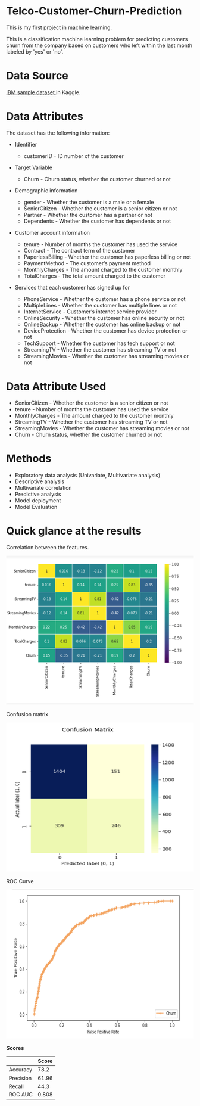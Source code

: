 # Telco-Customer-Churn-Prediction


This is my first project in machine learning.

This is a classification machine learning problem for predicting customers churn from the company based on customers who left within the last month labeled by 'yes' or 'no'.

# Data Source
 <a href="https://www.kaggle.com/datasets/blastchar/telco-customer-churn"> IBM sample dataset </a> in Kaggle.
 
 # Data Attributes

The dataset has the following information:

 - Identifier
    - customerID - ID number of the customer

- Target Variable
    - Churn - Churn status, whether the customer churned or not

- Demographic information
    - gender - Whether the customer is a male or a female
    - SeniorCitizen - Whether the customer is a senior citizen or not
    - Partner - Whether the customer has a partner or not
    - Dependents - Whether the customer has dependents or not

- Customer account information
    - tenure - Number of months the customer has used the service
    - Contract - The contract term of the customer
    - PaperlessBilling - Whether the customer has paperless billing or not
    - PaymentMethod - The customer’s payment method
    - MonthlyCharges - The amount charged to the customer monthly
    - TotalCharges - The total amount charged to the customer

- Services that each customer has signed up for
    - PhoneService - Whether the customer has a phone service or not
    - MultipleLines - Whether the customer has multiple lines or not
    - InternetService - Customer’s internet service provider
    - OnlineSecurity - Whether the customer has online security or not
    - OnlineBackup - Whether the customer has online backup or not
    - DeviceProtection - Whether the customer has device protection or not
    - TechSupport - Whether the customer has tech support or not
    - StreamingTV - Whether the customer has streaming TV or not
    - StreamingMovies - Whether the customer has streaming movies or not
    
# Data Attribute Used
- SeniorCitizen - Whether the customer is a senior citizen or not
- tenure - Number of months the customer has used the service
- MonthlyCharges - The amount charged to the customer monthly
- StreamingTV - Whether the customer has streaming TV or not
- StreamingMovies - Whether the customer has streaming movies or not
- Churn - Churn status, whether the customer churned or not


# Methods
- Exploratory data analysis (Univariate, Multivariate analysis)
- Descriptive analysis
- Multivariate correlation
- Predictive analysis
- Model deployment
- Model Evaluation

# Quick glance at the results
Correlation between the features.

<img src="https://github.com/xplict33/Telco-Customer-Churn-Prediction/blob/main/images/cor.png" width="600" height="400">

Confusion matrix

<img src="https://github.com/xplict33/Telco-Customer-Churn-Prediction/blob/main/images/confussion.png" width="600" height="400">

ROC Curve

<img src="https://github.com/xplict33/Telco-Customer-Churn-Prediction/blob/main/images/roc.png" width="600" height="400">

**Scores**

|   | Score |
| ------------- | ------------- |
| Accuracy  | 78.2 |
| Precision  | 61.96 |
| Recall     | 44.3 |
| ROC AUC    | 0.808 |

